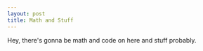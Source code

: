 ```yaml
---
layout: post
title: Math and Stuff
---
```


Hey, there's gonna be math and code on here and stuff probably.
